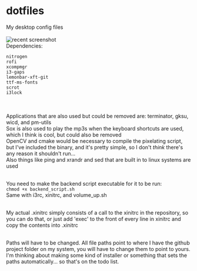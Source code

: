 # dotfiles
My desktop config files<br/><br/>
![recent screenshot](http://www.pokemonrevolution.me/scrot.png)<br/>
Dependencies:<br/>
```
nitrogen
rofi
xcompmgr
i3-gaps
lemonbar-xft-git
ttf-ms-fonts
scrot
i3lock
```
<br/>
<br/>
Applications that are also used but could be removed are: terminator, gksu, wicd, and pm-utils<br/>
Sox is also used to play the mp3s when the keyboard shortcuts are used, which I think is cool, but could also be removed<br/>
OpenCV and cmake would be necessary to compile the pixelating script, but I've included the binary, and it's pretty simple, so I don't <i>think</i> there's any reason it shouldn't run...<br/>
Also things like ping and xrandr and sed that are built in to linux systems are used<br/><br/>

You need to make the backend script executable for it to be run:<br/>
```chmod +x backend_script.sh```<br/>
Same with i3rc, xinitrc, and volume_up.sh<br/><br/>

My actual .xinitrc simply consists of a call to the xinitrc in the repository, so you can do that, or just add 'exec' to the front of every line in xinitrc and copy the contents into .xinitrc<br/><br/>

Paths will have to be changed. All file paths point to where I have the github project folder on my system, you will have to change them to point to yours. I'm thinking about making some kind of installer or something that sets the paths automatically... so that's on the todo list.<br/>
